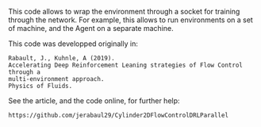 This code allows to wrap the environment through a socket for training through the network. For example, this allows
to run environments on a set of machine, and the Agent on a separate machine.

This code was developped originally in:

```
Rabault, J., Kuhnle, A (2019).
Accelerating Deep Reinforcement Leaning strategies of Flow Control through a
multi-environment approach.
Physics of Fluids.
```

See the article, and the code online, for further help:

```
https://github.com/jerabaul29/Cylinder2DFlowControlDRLParallel
```

